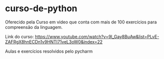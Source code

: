 # curso-de-python
Oferecido pela Curso em video que conta com mais de 100 exercícios para compreensão da linguagem.

Link do curso: https://www.youtube.com/watch?v=9l_Gay8BuAw&list=PLvE-ZAFRgX8hnECDn1v9HNTI71veL3oW0&index=22

Aulas e exercícios resolvidos pelo pycharm
